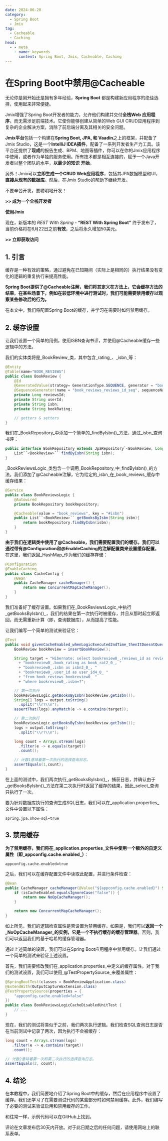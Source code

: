 ```yaml
---
date: 2024-06-20
category:
  - Spring Boot
  - Jmix
tag:
  - Cacheable
  - Caching
head:
  - - meta
    - name: keywords
      content: Spring Boot, Jmix, Cacheable, Caching
---
```

# 在Spring Boot中禁用@Cacheable

无论你是刚开始还是拥有多年经验，**Spring Boot** 都是构建新应用程序的绝佳选择，使用起来非常便捷。

Jmix增强了Spring Boot开发者的能力，允许他们构建并交付**全栈Web** **应用程序**，而无需涉足前端技术。它使你能够创建从简单的Web GUI CRUD应用程序到复杂的企业解决方案，消除了前后端分离及其相关的安全问题。

**Jmix平台**包括一个构建在**Spring Boot, JPA, 和 Vaadin**之上的框架，并配备了Jmix Studio，这是一个**IntelliJ IDEA插件**，配备了一系列开发者生产力工具。该平台还提供了**现成**的报告生成、BPM、地图等插件，你可以在你的Jmix应用程序中使用，或者作为单独的服务使用。所有技术都是相互连接的，赋予一个Java开发者以整个团队的水平，**以最少的知识** **开始**。

另外！Jmix可以**立即生成一个CRUD Web应用程序**，包括其JPA数据模型和UI，**直接从现有的数据库**。然后，在Jmix Studio的帮助下继续开发。

不要辛苦开发，要聪明地开发！

**>> 成为一个全栈开发者**

**使用Jmix**

现在，新版本的 _REST With Spring -_ **“REST With Spring Boot”** 终于发布了，当前价格将在6月22日之前**有效**，之后将永久增加50美元。

**>> 立即获取访问**

## 1. 引言
缓存是一种有效的策略，通过避免在已知期间（实际上是相同的）执行结果没有变化的逻辑的重复执行来提高性能。

**Spring Boot提供了@Cacheable注解，我们将其定义在方法上，它会缓存方法的结果**。**在某些场景下，例如在较低环境中进行测试时，我们可能需要禁用缓存以观察某些修改后的行为。**

在本文中，我们将配置Spring Boot的缓存，并学习在需要时如何禁用缓存。

## 2. 缓存设置
让我们设置一个简单的用例，使用ISBN查询书评，并使用@Cacheable缓存一些逻辑中的方法。

我们的实体类将是_BookReview_类，其中包含_rating_、_isbn_等：

```java
@Entity
@Table(name="BOOK_REVIEWS")
public class BookReview {
    @Id
    @GeneratedValue(strategy= GenerationType.SEQUENCE, generator = "book_reviews_reviews_id_seq")
    @SequenceGenerator(name = "book_reviews_reviews_id_seq", sequenceName = "book_reviews_reviews_id_seq", allocationSize = 1)
    private Long reviewsId;
    private String userId;
    private String isbn;
    private String bookRating;

    // getters & setters
}
```

我们在_BookRepository_中添加一个简单的_findByIsbn()_方法，通过_isbn_查询书评：

```java
public interface BookRepository extends JpaRepository`<BookReview, Long>` {
    List``<BookReview>`` findByIsbn(String isbn);
}
```

_BookReviewsLogic_类包含一个调用_BookRepository_中_findByIsbn()_的方法。我们添加了@Cacheable注解，它为给定的_isbn_在_book_reviews_缓存中缓存结果：

```java
@Service
public class BookReviewsLogic {
    @Autowired
    private BookRepository bookRepository;

    @Cacheable(value = "book_reviews", key = "#isbn")
    public List``<BookReview>`` getBooksByIsbn(String isbn){
        return bookRepository.findByIsbn(isbn);
    }
}
```

**由于我们在逻辑类中使用了@Cacheable，我们需要配置我们的缓存。我们可以通过带有@Configuration和@EnableCaching的注解配置类来设置缓存配置**。在这里，我们返回_HashMap_作为我们的缓存存储：

```java
@Configuration
@EnableCaching
public class CacheConfig {
    @Bean
    public CacheManager cacheManager() {
        return new ConcurrentMapCacheManager();
    }
}
```

我们准备好了缓存设置。如果我们在_BookReviewsLogic_中执行_getBooksByIsbn()_，我们的结果在第一次执行时被缓存，并且从那时起立即返回，而无需重新计算（即，查询数据库），从而提高了性能。

让我们编写一个简单的测试来验证它：

```java
@Test
public void givenCacheEnabled_whenLogicExecuted2ndTime_thenItDoesntQueriesDB(CapturedOutput output){
    BookReview bookReview = insertBookReview();

    String target = "Hibernate: select bookreview0_.reviews_id as reviews_1_0_, "
      + "bookreview0_.book_rating as book_rat2_0_, "
      + "bookreview0_.isbn as isbn3_0_, "
      + "bookreview0_.user_id as user_id4_0_ "
      + "from book_reviews bookreview0_ "
      + "where bookreview0_.isbn=?";

    // 第一次执行
    bookReviewsLogic.getBooksByIsbn(bookReview.getIsbn());
    String[] logs = output.toString()
      .split("\\r?\\n");
    assertThat(logs).anyMatch(e -> e.contains(target));

    // 第二次执行
    bookReviewsLogic.getBooksByIsbn(bookReview.getIsbn());
    logs = output.toString()
      .split("\\r?\\n");

    long count = Arrays.stream(logs)
      .filter(e -> e.equals(target))
      .count();

    // 计数1意味着第一次执行的选择查询日志。
    assertEquals(1,count);
}
```

在上面的测试中，我们两次执行_getBooksByIsbn()_，捕获日志，并确认由于_getBooksByIsbn()_方法在第二次执行时返回了缓存的结果，因此_select_查询只执行了一次。

要为针对数据库执行的查询生成SQL日志，我们可以在_application.properties_文件中设置以下属性：

`spring.jpa.show-sql=true`

## 3. 禁用缓存
**为了禁用缓存，我们将在_application.properties_文件中使用一个额外的自定义属性（即_appconfig.cache.enabled_）**：

```properties
appconfig.cache.enabled=true
```

之后，我们可以在缓存配置文件中读取此配置，并进行条件检查：

```java
@Bean
public CacheManager cacheManager(@Value("${appconfig.cache.enabled}") String isCacheEnabled) {
    if (isCacheEnabled.equalsIgnoreCase("false")) {
        return new NoOpCacheManager();
    }

    return new ConcurrentMapCacheManager();
}
```

如上所见，我们的逻辑检查属性是否设置为禁用缓存。如果是，我们可以**返回一个_NoOpCacheManager_的实例，它是一个不执行缓存的缓存管理器**。否则，我们可以返回我们的基于哈希的缓存管理器。

通过上述简单的设置，我们可以在Spring Boot应用程序中禁用缓存。让我们通过一个简单的测试来验证上述设置。

首先，我们需要修改我们在_application.properties_中定义的缓存属性。对于我们的测试设置，我们可以使用_@TestPropertySource_来覆盖属性：

```java
@SpringBootTest(classes = BookReviewApplication.class)
@ExtendWith(OutputCaptureExtension.class)
@TestPropertySource(properties = {
    "appconfig.cache.enabled=false"
})
public class BookReviewsLogicCacheDisabledUnitTest {
    // ...
}
```

现在，我们的测试将类似于之前，我们两次执行逻辑。我们检查SQL查询日志是否在当前测试中记录了两次，因为执行不会被缓存：

```java
long count = Arrays.stream(logs)
   .filter(e -> e.contains(target))
   .count();

// 计数2意味着第一次和第二次执行的选择查询日志。
assertEquals(2, count);
```

## 4. 结论
在本教程中，我们简要地介绍了Spring Boot中的缓存，然后在应用程序中设置了缓存。我们还学习了在需要测试代码的某些部分时如何禁用缓存。此外，我们编写了必要的测试来验证启用和禁用缓存的工作。

和往常一样，示例代码可以在GitHub上找到。

评论在文章发布后30天内开放。对于此日期之后的任何问题，请使用网站上的联系表单。